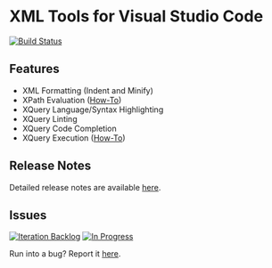 # XML Tools for Visual Studio Code
[![Build Status](https://travis-ci.org/TrueCommerce/vscode-xml.svg?branch=master)](https://travis-ci.org/TrueCommerce/vscode-xml)
## Features
* XML Formatting (Indent and Minify)
* XPath Evaluation ([How-To](https://github.com/TrueCommerce/vscode-xml/wiki/How-To:-Evaluate-XPath-Queries))
* XQuery Language/Syntax Highlighting
* XQuery Linting
* XQuery Code Completion
* XQuery Execution ([How-To](https://github.com/TrueCommerce/vscode-xml/wiki/How-To%3A-Executing-XQuery-Scripts))

## Release Notes
Detailed release notes are available [here](https://github.com/TrueCommerce/vscode-xml/releases).

## Issues
[![Iteration Backlog](https://badge.waffle.io/TrueCommerce/vscode-xml.svg?label=Iteration:%20Backlog&title=Iteration%20Backlog)](http://waffle.io/DotJoshJohnson/vscode-xml)
[![In Progress](https://badge.waffle.io/TrueCommerce/vscode-xml.svg?label=Iteration:%20In%20Progress&title=In%20Progress)](http://waffle.io/DotJoshJohnson/vscode-xml)

Run into a bug? Report it [here](https://github.com/TrueCommerce/vscode-xml/issues).
